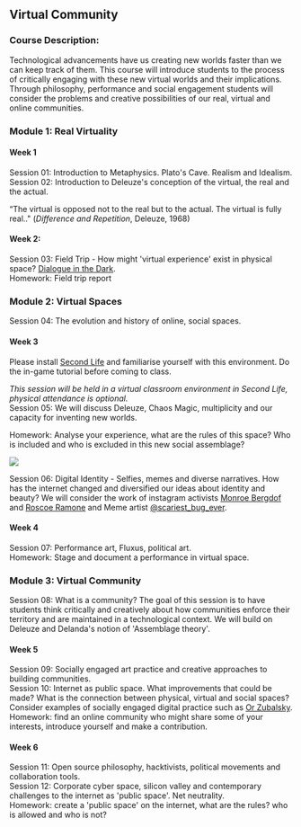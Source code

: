 ## Virtual Community

### Course Description:

Technological advancements have us creating new worlds faster than we can keep track of them. This course will introduce students to the process of critically engaging with these new virtual worlds and their implications. Through philosophy, performance and social engagement students will consider the problems and creative possibilities of our real, virtual and online communities.


### Module 1: Real Virtuality

#### Week 1
Session 01:  Introduction to Metaphysics. Plato's Cave. Realism and Idealism.<br/>
Session 02: Introduction to Deleuze's conception of the virtual, the real and the actual.<br/>

“The virtual is opposed not to the real but to the actual. The virtual is fully real.." (_Difference and Repetition_, Deleuze, 1968)

#### Week 2:
Session 03: Field Trip - How might 'virtual experience' exist in physical space? [Dialogue in the Dark](http://www.dialogue-in-the-dark.com/).<br/>
Homework:  Field trip report

### Module 2:  Virtual Spaces

Session 04: The evolution and history of online, social spaces.<br/>

#### Week 3
Please install [Second Life](https://secondlife.com) and familiarise yourself with this environment. Do the in-game tutorial before coming to class.

_This session will be held in a virtual classroom environment in Second Life, physical attendance is optional._</br>
Session 05:  We will discuss Deleuze, Chaos Magic, multiplicity and our capacity for inventing new worlds. <br/>

Homework: Analyse your experience, what are the rules of this space? Who is included and who is excluded in this new social assemblage?

![](https://i.ytimg.com/vi/-kp6eAhFEcg/maxresdefault.jpg)


Session 06: Digital Identity - Selfies, memes and diverse narratives. How has the internet changed and diversified our ideas about identity and beauty? We will consider the work of instagram activists [Monroe Bergdof](https://www.instagram.com/munroebergdorf/?hl=en) and [Roscoe Ramone](https://www.instagram.com/roscoeramone) and Meme artist [@scariest_bug_ever](https://www.instagram.com/scariest_bug_ever/?hl=en).<br/>

#### Week 4

Session 07: Performance art, Fluxus, political art.<br/>
Homework: Stage and document a performance in virtual space.

### Module 3: Virtual Community

Session 08: What is a community? The goal of this session is to have students think critically and creatively about how communities enforce their territory and are  maintained in a technological context.  We will build on Deleuze and Delanda's notion of 'Assemblage theory'. <br/>

#### Week 5


Session 09: Socially engaged art practice and creative approaches to building communities.<br/>
Session 10: Internet as public space. What improvements that could be made? What is the connection between physical, virtual and social spaces? Consider examples of socially engaged digital practice such as [Or Zubalsky](http://orzubalsky.com/).  <br/>
Homework: find an online community who might share some of your interests, introduce yourself and make a contribution.

#### Week 6
Session 11: Open source philosophy, hacktivists, political movements and collaboration tools. <br/>
Session 12: Corporate cyber space, silicon valley and contemporary challenges to the internet as 'public space'. Net neutrality.<br/>
Homework: create a 'public space' on the internet, what are the rules? who is allowed and who is not?
